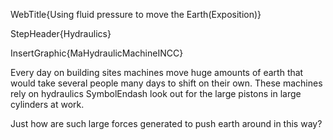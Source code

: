 WebTitle{Using fluid pressure to move the Earth(Exposition)}

StepHeader{Hydraulics}

InsertGraphic{MaHydraulicMachineINCC}

Every day on building sites machines move huge amounts of earth that would take several people many days to shift on their own. These machines rely on hydraulics SymbolEndash look out for the large pistons in large cylinders at work.

Just how are such large forces generated to push earth around in this way?

